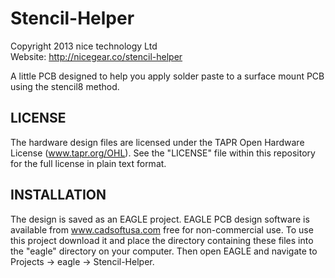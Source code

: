 Stencil-Helper
==============
Copyright 2013 nice technology Ltd  
Website: <http://nicegear.co/stencil-helper>

A little PCB designed to help you apply solder paste to a surface mount
PCB using the stencil8 method.

LICENSE
-------
The hardware design files are licensed under the TAPR Open Hardware License
(www.tapr.org/OHL). See the "LICENSE" file within this repository
for the full license in plain text format.

INSTALLATION
------------
The design is saved as an EAGLE project. EAGLE PCB design software is
available from www.cadsoftusa.com free for non-commercial use. To use
this project download it and place the directory containing these files
into the "eagle" directory on your computer. Then open EAGLE and
navigate to Projects -> eagle -> Stencil-Helper.

